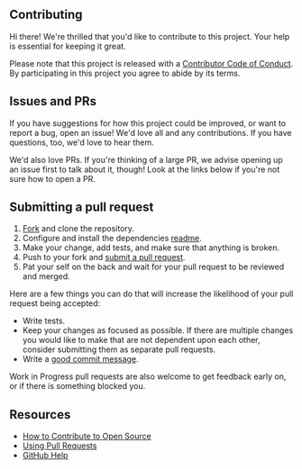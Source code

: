 ## Contributing

[fork]: https://docs.github.com/fr/get-started/quickstart/fork-a-repo
[pr]: https://docs.github.com/fr/pull-requests/collaborating-with-pull-requests/proposing-changes-to-your-work-with-pull-requests/creating-a-pull-request
[code-of-conduct]: CODE_OF_CONDUCT.md
[readme]: README.md

Hi there! We're thrilled that you'd like to contribute to this project. Your help is essential for keeping it great.

Please note that this project is released with a [Contributor Code of Conduct][code-of-conduct]. By participating in this project you agree to abide by its terms.

## Issues and PRs

If you have suggestions for how this project could be improved, or want to report a bug, open an issue! We'd love all and any contributions. If you have questions, too, we'd love to hear them.

We'd also love PRs. If you're thinking of a large PR, we advise opening up an issue first to talk about it, though! Look at the links below if you're not sure how to open a PR.

## Submitting a pull request

1. [Fork][fork] and clone the repository.
2. Configure and install the dependencies [readme][readme].
3. Make your change, add tests, and make sure that anything is broken.
3. Push to your fork and [submit a pull request][pr].
4. Pat your self on the back and wait for your pull request to be reviewed and merged.

Here are a few things you can do that will increase the likelihood of your pull request being accepted:

- Write tests.
- Keep your changes as focused as possible. If there are multiple changes you would like to make that are not dependent upon each other, consider submitting them as separate pull requests.
- Write a [good commit message](http://tbaggery.com/2008/04/19/a-note-about-git-commit-messages.html).

Work in Progress pull requests are also welcome to get feedback early on, or if there is something blocked you.

## Resources

- [How to Contribute to Open Source](https://opensource.guide/how-to-contribute/)
- [Using Pull Requests](https://help.github.com/articles/about-pull-requests/)
- [GitHub Help](https://help.github.com)